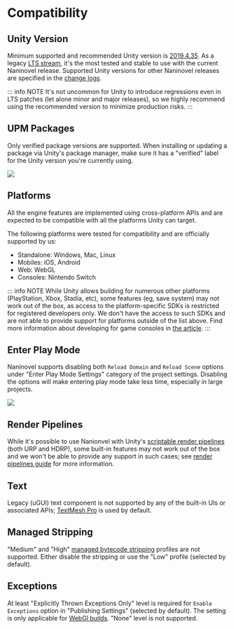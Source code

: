 # Compatibility

## Unity Version

Minimum supported and recommended Unity version is [2019.4.35](https://unity3d.com/unity/whats-new/2019.4.35). As a legacy [LTS stream](https://unity.com/releases/lts-vs-tech-stream), it's the most tested and stable to use with the current Naninovel release. Supported Unity versions for other Naninovel releases are specified in the [change logs](https://github.com/Naninovel/Documentation/releases).

::: info NOTE
It's not uncommon for Unity to introduce regressions even in LTS patches (let alone minor and major releases), so we highly recommend using the recommended version to minimize production risks.
:::

## UPM Packages

Only verified package versions are supported. When installing or updating a package via Unity's package manager, make sure it has a "verified" label for the Unity version you're currently using.

![](https://i.gyazo.com/a06f8b0cefff2fc5e578c60cae4ed33f.png)

## Platforms

All the engine features are implemented using cross-platform APIs and are expected to be compatible with all the platforms Unity can target.

The following platforms were tested for compatibility and are officially supported by us:
* Standalone: Windows, Mac, Linux
* Mobiles: iOS, Android
* Web: WebGL
* Consoles: Nintendo Switch

::: info NOTE
While Unity allows building for numerous other platforms (PlayStation, Xbox, Stadia, etc), some features (eg, save system) may not work out of the box, as access to the platform-specific SDKs is restricted for registered developers only. We don't have the access to such SDKs and are not able to provide support for platforms outside of the list above. Find more information about developing for game consoles in [the article](https://unity.com/how-to/develop-console-video-games-unity).
:::

## Enter Play Mode

Naninovel supports disabling both `Reload Domain` and `Reload Scene` options under "Enter Play Mode Settings" category of the project settings. Disabling the options will make entering play mode take less time, especially in large projects.

![](https://i.gyazo.com/dd0a3037a0bca8b73608ecc7b71c3982.png)

## Render Pipelines

While it's possible to use Nanionvel with Unity's [scriptable render pipelines](https://docs.unity3d.com/Manual/render-pipelines.html) (both URP and HDRP), some built-in features may not work out of the box and we won't be able to provide any support in such cases; see [render pipelines guide](/guide/render-pipelines.md) for more information.

## Text

Legacy (uGUI) text component is not supported by any of the built-in UIs or associated APIs; [TextMesh Pro](https://docs.unity3d.com/Manual/com.unity.textmeshpro.html) is used by default.

## Managed Stripping

"Medium" and "High" [managed bytecode stripping](https://docs.unity3d.com/Manual/ManagedCodeStripping.html) profiles are not supported. Either disable the stripping or use the "Low" profile (selected by default).

## Exceptions

At least "Explicitly Thrown Exceptions Only" level is required for `Enable Exceptions` option in "Publishing Settings" (selected by default). The setting is only applicable for [WebGl builds](https://docs.unity3d.com/Manual/webgl-building). "None" level is not supported.
